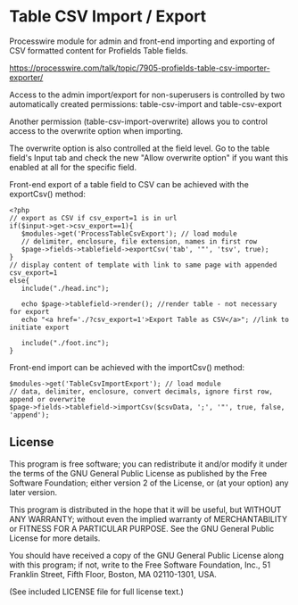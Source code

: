 Table CSV Import / Export
==========================

Processwire module for admin and front-end importing and exporting of CSV formatted content for Profields Table fields.

https://processwire.com/talk/topic/7905-profields-table-csv-importer-exporter/

Access to the admin import/export for non-superusers is controlled by two automatically created permissions: table-csv-import and table-csv-export

Another permission (table-csv-import-overwrite) allows you to control access to the overwrite option when importing.

The overwrite option is also controlled at the field level. Go to the table field's Input tab and check the new "Allow overwrite option" if you want this enabled at all for the specific field.

Front-end export of a table field to CSV can be achieved with the exportCsv() method:
```
<?php
// export as CSV if csv_export=1 is in url
if($input->get->csv_export==1){
   $modules->get('ProcessTableCsvExport'); // load module
   // delimiter, enclosure, file extension, names in first row
   $page->fields->tablefield->exportCsv('tab', '"', 'tsv', true);
}
// display content of template with link to same page with appended csv_export=1
else{
   include("./head.inc");

   echo $page->tablefield->render(); //render table - not necessary for export
   echo "<a href='./?csv_export=1'>Export Table as CSV</a>"; //link to initiate export

   include("./foot.inc");
}
```

Front-end import can be achieved with the importCsv() method:
```
$modules->get('TableCsvImportExport'); // load module
// data, delimiter, enclosure, convert decimals, ignore first row, append or overwrite
$page->fields->tablefield->importCsv($csvData, ';', '"', true, false, 'append');
```


## License

This program is free software; you can redistribute it and/or
modify it under the terms of the GNU General Public License
as published by the Free Software Foundation; either version 2
of the License, or (at your option) any later version.

This program is distributed in the hope that it will be useful,
but WITHOUT ANY WARRANTY; without even the implied warranty of
MERCHANTABILITY or FITNESS FOR A PARTICULAR PURPOSE.  See the
GNU General Public License for more details.

You should have received a copy of the GNU General Public License
along with this program; if not, write to the Free Software
Foundation, Inc., 51 Franklin Street, Fifth Floor, Boston, MA  02110-1301, USA.

(See included LICENSE file for full license text.)